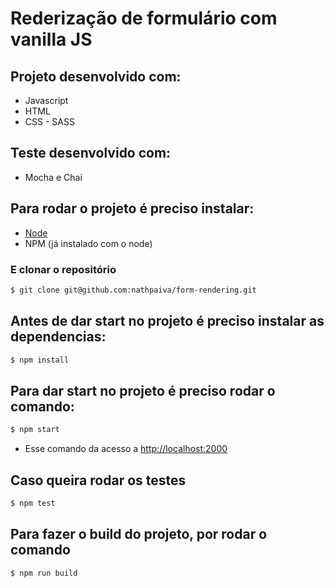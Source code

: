# Rederização de formulário com vanilla JS

## Projeto desenvolvido com:
* Javascript
* HTML
* CSS - SASS

## Teste desenvolvido com:
* Mocha e Chai

## Para rodar o projeto é preciso instalar:
* [Node](https://nodejs.org/en/download/)
* NPM (já instalado com o node)

### E clonar o repositório
```sh
$ git clone git@github.com:nathpaiva/form-rendering.git
```

## Antes de dar start no projeto é preciso instalar as dependencias:
```sh
$ npm install
```

## Para dar start no projeto é preciso rodar o comando:
```sh
$ npm start
```
* Esse comando da acesso a [http://localhost:2000](http://localhost:2000)

## Caso queira rodar os testes
```sh
$ npm test
```

## Para fazer o build do projeto, por rodar o comando
```sh
$ npm run build
```
